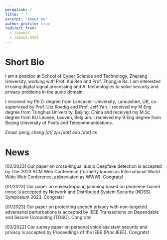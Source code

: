 ```yaml
---
permalink: /
title: " "
excerpt: "About me"
author_profile: true
redirect_from: 
  - /about/
  - /about.html
---
```


Short Bio
======

I am a postdoc at School of Cyber Science and Technology, Zhejiang University, working with Prof. Kui Ren and Prof. Zhongjie Ba. I am interested in using digital signal processing and AI technologies to solve security and privacy problems in the audio domain. 

I received my Ph.D. degree from Lancaster University, Lancashire, UK, co-supervised by Prof. Utz Roedig and Prof. Jeff Yan. I received my M.Eng degree from Tsinghua University, Beijing, China and received my M.Sc degree from KU Leuven, Leuven, Belgium. I received my B.Eng degree from Beijing University of Posts and Telecommunications. 

<em>Email: peng_cheng [at] zju [dot] edu [dot] cn</em>





News
======

[02/2023] Our paper on cross-lingual audio Deepfake detection is accepted by The 2023 ACM Web Conference (formerly known as International World Wide Web Conference, abbreviated as WWW). Congrats! 

[01/2023] Our paper on eavesdropping jamming based on phoneme-based noise is accepted by Network and Distributed System Security (NDSS) Symposium 2023. Congrats!

[01/2023] Our paper on protecting speech privacy with non-targeted adversarial perturbations is accepted by IEEE Transactions on Dependable and Secure Computing (TDSC). Congrats!

[03/2022] Our survey paper on personal voice assistant security and privacy is accepted by Proceedings of the IEEE (Proc.IEEE). Congrats!


